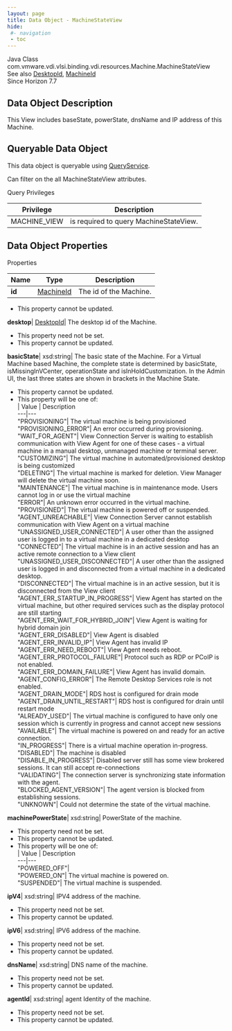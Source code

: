 ```yaml
---
layout: page
title: Data Object - MachineStateView
hide:
 #- navigation
 - toc
---
```






Java Class
    com.vmware.vdi.vlsi.binding.vdi.resources.Machine.MachineStateView  
See also
     [DesktopId](vdi.entity.DesktopId.md), [MachineId](vdi.entity.MachineId.md)  
Since 
    Horizon 7.7

## Data Object Description 

This View includes baseState, powerState, dnsName and IP address of this Machine. 

##  Queryable Data Object 

This data object is queryable using [QueryService](vdi.query.QueryService.md "QueryService"). 

Can filter on the all MachineStateView attributes. 

Query Privileges 

Privilege |  Description   
---|---  
MACHINE_VIEW|  is required to query MachineStateView.   
  


## Data Object Properties

Properties

Name |  Type |  Description   
---|---|---  
**id**| [MachineId](vdi.entity.MachineId.md)|  The id of the Machine.   


 * This property cannot be updated.

  
**desktop**| [DesktopId](vdi.entity.DesktopId.md)|  The desktop id of the Machine.   


 * This property need not be set.
 * This property cannot be updated.

  
**basicState**|  xsd:string|  The basic state of the Machine. For a Virtual Machine based Machine, the complete state is determined by basicState, isMissingInVCenter, operationState and isInHoldCustomization. In the Admin UI, the last three states are shown in brackets in the Machine State.   


 * This property cannot be updated.
  * This property will be one of:  
|  Value |  Description   
---|---  
"PROVISIONING"| The virtual machine is being provisioned  
"PROVISIONING_ERROR"| An error occurred during provisioning.  
"WAIT_FOR_AGENT"| View Connection Server is waiting to establish communication with View Agent for one of these cases - a virtual machine in a manual desktop, unmanaged machine or terminal server.  
"CUSTOMIZING"| The virtual machine in automated/provisioned desktop is being customized  
"DELETING"| The virtual machine is marked for deletion. View Manager will delete the virtual machine soon.  
"MAINTENANCE"| The virtual machine is in maintenance mode. Users cannot log in or use the virtual machine  
"ERROR"| An unknown error occurred in the virtual machine.  
"PROVISIONED"| The virtual machine is powered off or suspended.  
"AGENT_UNREACHABLE"| View Connection Server cannot establish communication with View Agent on a virtual machine  
"UNASSIGNED_USER_CONNECTED"| A user other than the assigned user is logged in to a virtual machine in a dedicated desktop  
"CONNECTED"| The virtual machine is in an active session and has an active remote connection to a View client  
"UNASSIGNED_USER_DISCONNECTED"| A user other than the assigned user is logged in and disconnected from a virtual machine in a dedicated desktop.  
"DISCONNECTED"| The virtual machine is in an active session, but it is disconnected from the View client  
"AGENT_ERR_STARTUP_IN_PROGRESS"| View Agent has started on the virtual machine, but other required services such as the display protocol are still starting  
"AGENT_ERR_WAIT_FOR_HYBRID_JOIN"| View Agent is waiting for hybrid domain join  
"AGENT_ERR_DISABLED"| View Agent is disabled  
"AGENT_ERR_INVALID_IP"| View Agent has invalid IP  
"AGENT_ERR_NEED_REBOOT"| View Agent needs reboot.  
"AGENT_ERR_PROTOCOL_FAILURE"| Protocol such as RDP or PCoIP is not enabled.  
"AGENT_ERR_DOMAIN_FAILURE"| View Agent has invalid domain.  
"AGENT_CONFIG_ERROR"| The Remote Desktop Services role is not enabled.  
"AGENT_DRAIN_MODE"| RDS host is configured for drain mode  
"AGENT_DRAIN_UNTIL_RESTART"| RDS host is configured for drain until restart mode  
"ALREADY_USED"| The virtual machine is configured to have only one session which is currently in progress and cannot accept new sessions  
"AVAILABLE"| The virtual machine is powered on and ready for an active connection.  
"IN_PROGRESS"| There is a virtual machine operation in-progress.  
"DISABLED"| The machine is disabled  
"DISABLE_IN_PROGRESS"| Disabled server still has some view brokered sessions. It can still accept re-connections  
"VALIDATING"| The connection server is synchronizing state information with the agent.  
"BLOCKED_AGENT_VERSION"| The agent version is blocked from establishing sessions.  
"UNKNOWN"| Could not determine the state of the virtual machine.  

  
**machinePowerState**|  xsd:string|  PowerState of the machine.   


 * This property need not be set.
 * This property cannot be updated.
  * This property will be one of:  
|  Value |  Description   
---|---  
"POWERED_OFF"|   
"POWERED_ON"| The virtual machine is powered on.  
"SUSPENDED"| The virtual machine is suspended.  

  
**ipV4**|  xsd:string|  IPV4 address of the machine.   


 * This property need not be set.
 * This property cannot be updated.

  
**ipV6**|  xsd:string|  IPV6 address of the machine.   


 * This property need not be set.
 * This property cannot be updated.

  
**dnsName**|  xsd:string|  DNS name of the machine.   


 * This property need not be set.
 * This property cannot be updated.

  
**agentId**|  xsd:string|  agent Identity of the machine.   


 * This property need not be set.
 * This property cannot be updated.

  
  

  

